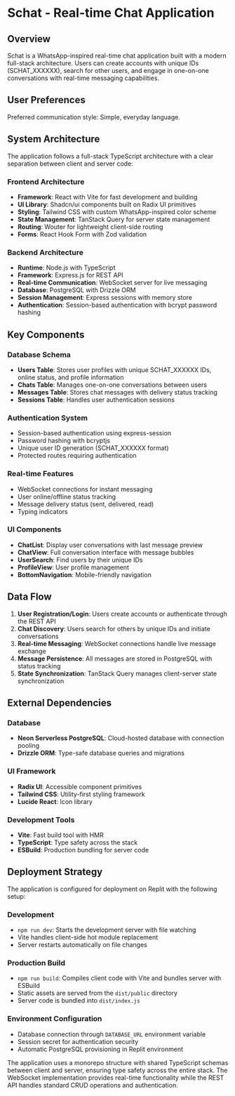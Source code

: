 # Schat - Real-time Chat Application

## Overview

Schat is a WhatsApp-inspired real-time chat application built with a modern full-stack architecture. Users can create accounts with unique IDs (SCHAT_XXXXXX), search for other users, and engage in one-on-one conversations with real-time messaging capabilities.

## User Preferences

Preferred communication style: Simple, everyday language.

## System Architecture

The application follows a full-stack TypeScript architecture with a clear separation between client and server code:

### Frontend Architecture
- **Framework**: React with Vite for fast development and building
- **UI Library**: Shadcn/ui components built on Radix UI primitives
- **Styling**: Tailwind CSS with custom WhatsApp-inspired color scheme
- **State Management**: TanStack Query for server state management
- **Routing**: Wouter for lightweight client-side routing
- **Forms**: React Hook Form with Zod validation

### Backend Architecture
- **Runtime**: Node.js with TypeScript
- **Framework**: Express.js for REST API
- **Real-time Communication**: WebSocket server for live messaging
- **Database**: PostgreSQL with Drizzle ORM
- **Session Management**: Express sessions with memory store
- **Authentication**: Session-based authentication with bcrypt password hashing

## Key Components

### Database Schema
- **Users Table**: Stores user profiles with unique SCHAT_XXXXXX IDs, online status, and profile information
- **Chats Table**: Manages one-on-one conversations between users
- **Messages Table**: Stores chat messages with delivery status tracking
- **Sessions Table**: Handles user authentication sessions

### Authentication System
- Session-based authentication using express-session
- Password hashing with bcryptjs
- Unique user ID generation (SCHAT_XXXXXX format)
- Protected routes requiring authentication

### Real-time Features
- WebSocket connections for instant messaging
- User online/offline status tracking
- Message delivery status (sent, delivered, read)
- Typing indicators

### UI Components
- **ChatList**: Display user conversations with last message preview
- **ChatView**: Full conversation interface with message bubbles
- **UserSearch**: Find users by their unique IDs
- **ProfileView**: User profile management
- **BottomNavigation**: Mobile-friendly navigation

## Data Flow

1. **User Registration/Login**: Users create accounts or authenticate through the REST API
2. **Chat Discovery**: Users search for others by unique IDs and initiate conversations
3. **Real-time Messaging**: WebSocket connections handle live message exchange
4. **Message Persistence**: All messages are stored in PostgreSQL with status tracking
5. **State Synchronization**: TanStack Query manages client-server state synchronization

## External Dependencies

### Database
- **Neon Serverless PostgreSQL**: Cloud-hosted database with connection pooling
- **Drizzle ORM**: Type-safe database queries and migrations

### UI Framework
- **Radix UI**: Accessible component primitives
- **Tailwind CSS**: Utility-first styling framework
- **Lucide React**: Icon library

### Development Tools
- **Vite**: Fast build tool with HMR
- **TypeScript**: Type safety across the stack
- **ESBuild**: Production bundling for server code

## Deployment Strategy

The application is configured for deployment on Replit with the following setup:

### Development
- `npm run dev`: Starts the development server with file watching
- Vite handles client-side hot module replacement
- Server restarts automatically on file changes

### Production Build
- `npm run build`: Compiles client code with Vite and bundles server with ESBuild
- Static assets are served from the `dist/public` directory
- Server code is bundled into `dist/index.js`

### Environment Configuration
- Database connection through `DATABASE_URL` environment variable
- Session secret for authentication security
- Automatic PostgreSQL provisioning in Replit environment

The application uses a monorepo structure with shared TypeScript schemas between client and server, ensuring type safety across the entire stack. The WebSocket implementation provides real-time functionality while the REST API handles standard CRUD operations and authentication.